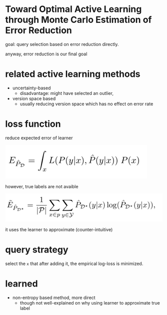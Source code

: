 # Toward Optimal Active Learning through Monte Carlo Estimation of Error Reduction

goal: query selection based on error reduction directly.

anyway, error reduction is our final goal

# related active learning methods

- uncertainty-based
  - disadvantage: might have selected an outlier,
- version space based
  - usually reducing version space which has no effect on error rate

# loss function

reduce expected error of learner

![](figs/roy2001-objective.png)

however, true labels are not avaible

![](figs/roy2001-objective-empirical.png)

it uses the learner to approximate (counter-intuitive)

# query strategy

select the `x` that after adding it, the empirical log-loss is minimized. 

# learned

- non-entropy based method, more direct
  - though not well-explained on why using learner to approximate true label
